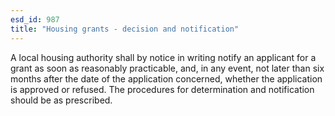 ```yaml
---
esd_id: 987
title: "Housing grants - decision and notification"
---
```


A local housing authority shall by notice in writing notify an applicant for a grant as soon as reasonably practicable, and, in any event, not later than six months after the date of the application concerned, whether the application is approved or refused.  The procedures for determination and notification should be as prescribed.


